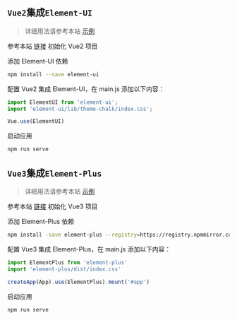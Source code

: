 ## `Vue2`集成`Element-UI`

>详细用法请参考本站 [示例](https://gitee.com/dexterleslie/demonstration/tree/main/front-end/demo-vue/vue2-using-element-ui)

参考本站 <a href="/vue/脚手架创建项目.html#创建-vue2" target="_blank">链接</a> 初始化 Vue2 项目

添加 Element-UI 依赖

```bash
npm install --save element-ui
```

配置 Vue2 集成 Element-UI，在 main.js 添加以下内容：

```javascript
import ElementUI from 'element-ui';
import 'element-ui/lib/theme-chalk/index.css';

Vue.use(ElementUI)
```

启动应用

```bash
npm run serve
```



## `Vue3`集成`Element-Plus`

> 详细用法请参考本站 [示例](https://gitee.com/dexterleslie/demonstration/tree/master/front-end/demo-vue/demo-vue3-element-plus-integration)

参考本站 <a href="/vue/脚手架创建项目.html#创建-vue3" target="_blank">链接</a> 初始化 Vue3 项目

添加 Element-Plus 依赖

```bash
npm install -save element-plus --registry=https://registry.npmmirror.com
```

配置 Vue3 集成 Element-Plus，在 main.js 添加以下内容：

```javascript
import ElementPlus from 'element-plus'
import 'element-plus/dist/index.css'

createApp(App).use(ElementPlus).mount('#app')
```

启动应用

```bash
npm run serve
```

